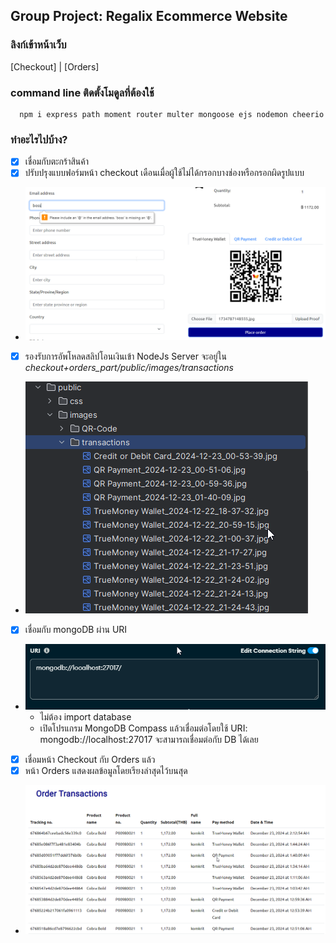 ##   Group Project: Regalix Ecommerce Website

### ลิงก์เข้าหน้าเว็บ
[Checkout] | [Orders]

### command line ติดตั้งโมดูลที่ต้องใช้
```shell
  npm i express path moment router multer mongoose ejs nodemon cheerio
```
### ทำอะไรไปบ้าง?

- [x] เชื่อมกับตะกร้าสินค้า
- [x] ปรับปรุงแบบฟอร์มหน้า checkout เดือนเมื่อผู้ใช้ไม่ได้กรอกบางช่องหรือกรอกผิดรูปแบบ
- ![img_3.png](img_3.png)
- [x] รองรับการอัพโหลดสลิปโอนเงินเข้า NodeJs Server จะอยู่ใน *checkout+orders_part/public/images/transactions*
- ![img_1.png](img_1.png)
- [x] เชื่อมกับ mongoDB ผ่าน URI
- ![img.png](img.png)
  + ไม่ต้อง import database 
  + เปิดโปรแกรม MongoDB Compass แล้วเชื่อมต่อโดยใช้ URI: mongodb://localhost:27017 จะสามารถเชื่อมต่อกับ DB ได้เลย
- [x] เชื่อมหน้า Checkout กับ Orders แล้ว
- [x] หน้า Orders แสดงผลข้อมูลโดยเรียงล่าสุดไว้บนสุด
- ![img_2.png](img_2.png)